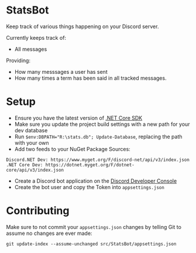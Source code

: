 # StatsBot
Keep track of various things happening on your Discord server.

Currently keeps track of:
- All messages

Providing:
- How many messsages a user has sent
- How many times a term has been said in all tracked messages.

# Setup
- Ensure you have the latest version of [.NET Core SDK](https://www.microsoft.com/net/core#windows)
- Make sure you update the project build settings with a new path for your dev database
- Run `$env:DBPATH="R:\stats.db"; Update-Database`, replacing the path with your own
- Add two feeds to your NuGet Package Sources:
```
Discord.NET Dev: https://www.myget.org/F/discord-net/api/v3/index.json
.NET Core Dev: https://dotnet.myget.org/F/dotnet-core/api/v3/index.json
```
- Create a Discord bot application on the [Discord Developer Console](https://discordapp.com/developers/applications/me)
- Create the bot user and copy the Token into `appsettings.json`

# Contributing
Make sure to not commit your `appsettings.json` changes by telling Git to assume no changes are ever made:

```
git update-index --assume-unchanged src/StatsBot/appsettings.json
```